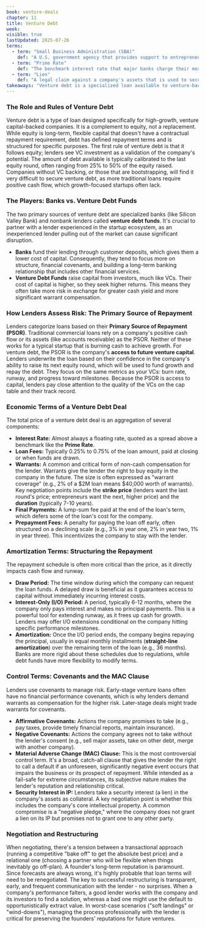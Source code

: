 ```yaml
---
book: venture-deals
chapter: 11
title: Venture Debt
week: 
visible: true
lastUpdated: 2025-07-26
terms:
  - term: "Small Business Administration (SBA)"
    def: "A U.S. government agency that provides support to entrepreneurs and small businesses, including helping them access capital through various loan programs and guarantees."
  - term: "Prime Rate"
    def: "The benchmark interest rate that major banks charge their most creditworthy corporate customers. It is often used as the basis for calculating the interest rates on variable-rate loans, such as venture debt."
  - term: "Lien"
    def: "A legal claim against a company's assets that is used to secure a debt. If the company defaults, the lender can seize the assets covered by the lien. A 'perfected lien' is a lien that has been properly filed with the appropriate legal authority, giving the lender priority over other creditors in claiming those assets during a bankruptcy or liquidation."
takeaways: "Venture debt is a specialized loan available to venture-backed companies that complements, but does not replace, equity financing. Understanding the difference between debt (which must be repaid) and equity (ownership) is a critical financial literacy skill applicable to any business, as it shows how to use different capital types strategically to fuel growth while managing dilution and maintaining good relationships with capital providers."
---
```


### The Role and Rules of Venture Debt
Venture debt is a type of loan designed specifically for high-growth, venture capital-backed companies. It is a complement to equity, not a replacement. While equity is long-term, flexible capital that doesn't have a contractual repayment requirement, debt has defined repayment terms and is structured for specific purposes. The first rule of venture debt is that it follows equity; lenders see VC investment as a validation of the company's potential. The amount of debt available is typically calibrated to the last equity round, often ranging from 25% to 50% of the equity raised. Companies without VC backing, or those that are bootstrapping, will find it very difficult to secure venture debt, as more traditional loans require positive cash flow, which growth-focused startups often lack.

### The Players: Banks vs. Venture Debt Funds
The two primary sources of venture debt are specialized banks (like Silicon Valley Bank) and nonbank lenders called **venture debt funds**. It's crucial to partner with a lender experienced in the startup ecosystem, as an inexperienced lender pulling out of the market can cause significant disruption.
* **Banks** fund their lending through customer deposits, which gives them a lower cost of capital. Consequently, they tend to focus more on structure, financial covenants, and building a long-term banking relationship that includes other financial services.
* **Venture Debt Funds** raise capital from investors, much like VCs. Their cost of capital is higher, so they seek higher returns. This means they often take more risk in exchange for greater cash yield and more significant warrant compensation.

### How Lenders Assess Risk: The Primary Source of Repayment
Lenders categorize loans based on their **Primary Source of Repayment (PSOR)**. Traditional commercial loans rely on a company's positive cash flow or its assets (like accounts receivable) as the PSOR. Neither of these works for a typical startup that is burning cash to achieve growth. For venture debt, the PSOR is the company's **access to future venture capital**. Lenders underwrite the loan based on their confidence in the company's ability to raise its next equity round, which will be used to fund growth and repay the debt. They focus on the same metrics as your VCs: burn rate, runway, and progress toward milestones. Because the PSOR is access to capital, lenders pay close attention to the quality of the VCs on the cap table and their track record.

### Economic Terms of a Venture Debt Deal
The total price of a venture debt deal is an aggregation of several components:
* **Interest Rate:** Almost always a floating rate, quoted as a spread above a benchmark like the **Prime Rate**.
* **Loan Fees:** Typically 0.25% to 0.75% of the loan amount, paid at closing or when funds are drawn.
* **Warrants:** A common and critical form of non-cash compensation for the lender. Warrants give the lender the right to buy equity in the company in the future. The size is often expressed as "warrant coverage" (e.g., 2% of a $2M loan means $40,000 worth of warrants). Key negotiation points include the **strike price** (lenders want the last round's price; entrepreneurs want the next, higher price) and the **duration** (typically 7-10 years).
* **Final Payments:** A lump-sum fee paid at the end of the loan's term, which defers some of the loan's cost for the company.
* **Prepayment Fees:** A penalty for paying the loan off early, often structured on a declining scale (e.g., 3% in year one, 2% in year two, 1% in year three). This incentivizes the company to stay with the lender.

### Amortization Terms: Structuring the Repayment
The repayment schedule is often more critical than the price, as it directly impacts cash flow and runway.
* **Draw Period:** The time window during which the company can request the loan funds. A delayed draw is beneficial as it guarantees access to capital without immediately incurring interest costs.
* **Interest-Only (I/O) Period:** A period, typically 6-12 months, where the company only pays interest and makes no principal payments. This is a powerful tool for extending runway, as it frees up cash for growth. Lenders may offer I/O extensions conditional on the company hitting specific performance milestones.
* **Amortization:** Once the I/O period ends, the company begins repaying the principal, usually in equal monthly installments (**straight-line amortization**) over the remaining term of the loan (e.g., 36 months). Banks are more rigid about these schedules due to regulations, while debt funds have more flexibility to modify terms.

### Control Terms: Covenants and the MAC Clause
Lenders use covenants to manage risk. Early-stage venture loans often have no financial performance covenants, which is why lenders demand warrants as compensation for the higher risk. Later-stage deals might trade warrants for covenants.
* **Affirmative Covenants:** Actions the company promises to take (e.g., pay taxes, provide timely financial reports, maintain insurance).
* **Negative Covenants:** Actions the company agrees not to take without the lender's consent (e.g., sell major assets, take on other debt, merge with another company).
* **Material Adverse Change (MAC) Clause:** This is the most controversial control term. It's a broad, catch-all clause that gives the lender the right to call a default if an unforeseen, significantly negative event occurs that impairs the business or its prospect of repayment. While intended as a fail-safe for extreme circumstances, its subjective nature makes the lender's reputation and relationship critical.
* **Security Interest in IP:** Lenders take a security interest (a lien) in the company's assets as collateral. A key negotiation point is whether this includes the company's core intellectual property. A common compromise is a "negative pledge," where the company does not grant a lien on its IP but promises not to grant one to any other party.

### Negotiation and Restructuring
When negotiating, there's a tension between a transactional approach (running a competitive "bake off" to get the absolute best price) and a relational one (choosing a partner who will be flexible when things inevitably go off-plan). A founder's long-term reputation is paramount. Since forecasts are always wrong, it's highly probable that loan terms will need to be renegotiated. The key to successful restructuring is transparent, early, and frequent communication with the lender - no surprises. When a company's performance falters, a good lender works with the company and its investors to find a solution, whereas a bad one might use the default to opportunistically extract value. In worst-case scenarios ("soft landings" or "wind-downs"), managing the process professionally with the lender is critical for preserving the founders' reputations for future ventures.